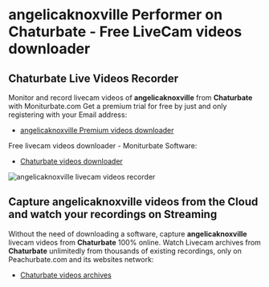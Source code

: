 # angelicaknoxville Performer on Chaturbate - Free LiveCam videos downloader

## Chaturbate Live Videos Recorder

Monitor and record livecam videos of **angelicaknoxville** from **Chaturbate** with Moniturbate.com
Get a premium trial for free by just and only registering with your Email address:
* [angelicaknoxville Premium videos downloader](https://moniturbate.com/request-demo-licence-key.html)

Free livecam videos downloader - Moniturbate Software:
* [Chaturbate videos downloader](https://moniturbate.com/moniturbate-download-software.html)

![angelicaknoxville livecam videos recorder](https://peachurnet.com/templates/moniturbate-software.png)


## Capture angelicaknoxville videos from the Cloud and watch your recordings on Streaming

Without the need of downloading a software, capture **angelicaknoxville** livecam videos from **Chaturbate** 100% online.
Watch Livecam archives from **Chaturbate** unlimitedly from thousands of existing recordings, only on Peachurbate.com and its websites network:
* [Chaturbate videos archives](https://peachurnet.com/)